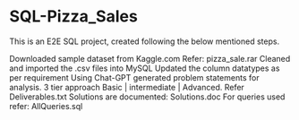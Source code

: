 # SQL-Pizza_Sales
This is an E2E SQL project, created following the below mentioned steps.

Downloaded sample dataset from Kaggle.com
	Refer: pizza_sale.rar
Cleaned and imported the .csv files into MySQL
Updated the column datatypes as per requirement
Using Chat-GPT generated problem statements for analysis. 3 tier approach Basic | intermediate | Advanced.
	Refer Deliverables.txt
Solutions are documented: Solutions.doc
For queries used refer: AllQueries.sql

